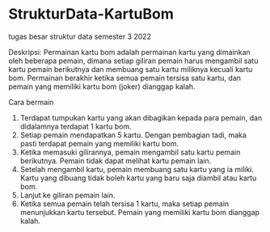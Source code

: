 # StrukturData-KartuBom
tugas besar struktur data semester 3 2022

Deskripsi:
Permainan kartu bom adalah permainan kartu yang dimainkan oleh beberapa pemain, dimana setiap giliran pemain harus mengambil satu kartu pemain berikutnya dan membuang satu kartu miliknya kecuali kartu bom. Permainan berakhir ketika semua pemain tersisa satu kartu, dan pemain yang memiliki kartu bom (joker) dianggap kalah.

Cara bermain
1. Terdapat tumpukan kartu yang akan dibagikan kepada para pemain, dan didalamnya terdapat 1 kartu bom. 
2. Setiap pemain mendapatkan 5 kartu. Dengan pembagian tadi, maka pasti terdapat pemain yang memiliki kartu bom.
3. Ketika memasuki gilirannya, pemain mengambil satu kartu pemain berikutnya. Pemain tidak dapat melihat kartu pemain lain.
4. Setelah mengambil kartu, pemain membuang satu kartu yang ia miliki. Kartu yang dibuang tidak boleh kartu yang baru saja diambil atau kartu bom.
5. Lanjut ke giliran pemain lain.
6. Ketika semua pemain telah tersisa 1 kartu, maka setiap pemain menunjukkan kartu tersebut. Pemain yang memiliki kartu bom dianggap kalah.
